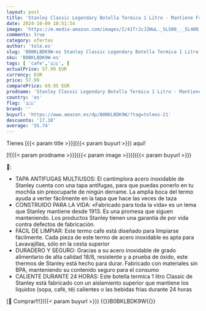 ```yaml
---
layout: post
title: 'Stanley Classic Legendary Botella Termica 1 Litro - Mantiene Frío o Calor 24 Horas - Termo Cafe - Cantimplora Acero Inoxidable - Sin BPA - Apto Para Lavavajillas - Bottomland Mossy Oak'
date: 2024-10-09 10:51:54
image: 'https://m.media-amazon.com/images/I/41TrJcJZWwL._SL500_._SL400_.jpg'
comments: true
category: ofertas
author: 'tole.es'
slug: 'B0BKLBDK9W-es Stanley Classic Legendary Botella Termica 1 Litro -...'
sku: 'B0BKLBDK9W-es'
tags: [ 'cafe','🇪🇸', ]
actualPrice: 57.99 EUR
currency: EUR
price: 57.99
comparePrice: 69.95 EUR
prodname: 'Stanley Classic Legendary Botella Termica 1 Litro - Mantiene Frío o Calor 24 Horas - Termo Cafe - Cantimplora Acero Inoxidable - Sin BPA - Apto Para Lavavajillas - Bottomland Mossy Oak'
country: 'es'
flag: '🇪🇸'
brand: ''
buyurl: 'https://www.amazon.es/dp/B0BKLBDK9W/?tag=tolees-21'
descuento: '17.10'
average: '55.74'
---
```


Tienes [{{< param title >}}]({{< param buyurl >}}) aqui!

[![{{< param prodname >}}]({{< param image >}})]({{< param buyurl >}})

🔎:

- TAPA ANTIFUGAS MULTIUSOS: El cantimplora acero inoxidable de Stanley cuenta con una tapa antifugas, para que puedas ponerlo en tu mochila sin preocuparte de ningún derrame. La amplia boca del termo ayuda a verter fácilmente en la tapa que hace las veces de taza
- CONSTRUIDO PARA LA VIDA: «Fabricado para toda la vida» es un lema que Stanley mantiene desde 1913. Es una promesa que siguen manteniendo. Los productos Stanley tienen una garantía de por vida contra defectos de fabricación.
- FÁCIL DE LIMPIAR: Este termo cafe está diseñado para limpiarse fácilmente. Cada pieza de este termo de acero inoxidable es apta para Lavavajillas, sólo en la cesta superior
- DURADERO Y SEGURO: Gracias a su acero inoxidable de grado alimentario de alta calidad 18/8, resistente y a prueba de óxido, este thermos de Stanley está hecho para durar. Fabricado con materiales sin BPA, manteniendo su contenido seguro para el consumo
- CALIENTE DURANTE 24 HORAS: Este botella termica 1 litro Classic de Stanley está fabricado con un aislamiento superior que mantiene los líquidos (sopa, café, té) calientes o las bebidas frías durante 24 horas

[🛒 Comprar!!!]({{< param buyurl >}})
{{<world>}}B0BKLBDK9W{{</world>}}
